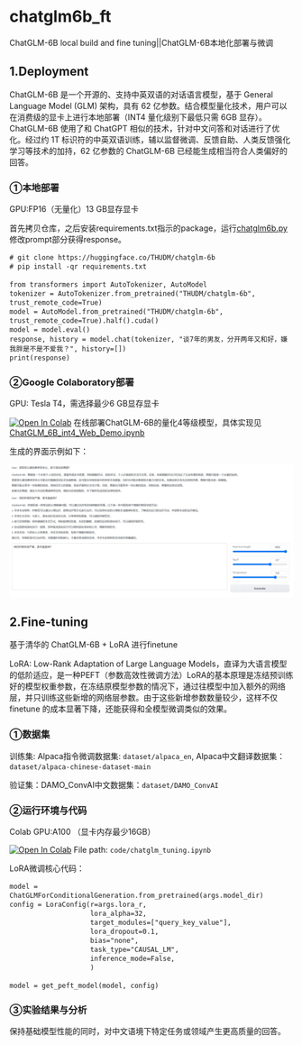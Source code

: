 # chatglm6b_ft

ChatGLM-6B local build and fine tuning||ChatGLM-6B本地化部署与微调

## 1.Deployment

ChatGLM-6B 是一个开源的、支持中英双语的对话语言模型，基于 General Language Model (GLM) 架构，具有 62 亿参数。结合模型量化技术，用户可以在消费级的显卡上进行本地部署（INT4 量化级别下最低只需 6GB 显存）。 ChatGLM-6B 使用了和 ChatGPT 相似的技术，针对中文问答和对话进行了优化。经过约 1T 标识符的中英双语训练，辅以监督微调、反馈自助、人类反馈强化学习等技术的加持，62 亿参数的 ChatGLM-6B 已经能生成相当符合人类偏好的回答。

### ①本地部署

GPU:FP16（无量化）13 GB显存显卡

首先拷贝仓库，之后安装requirements.txt指示的package，运行[chatglm6b.py](code/chatglm6b.py)修改prompt部分获得response。

```
# git clone https://huggingface.co/THUDM/chatglm-6b
# pip install -qr requirements.txt

from transformers import AutoTokenizer, AutoModel
tokenizer = AutoTokenizer.from_pretrained("THUDM/chatglm-6b", trust_remote_code=True)
model = AutoModel.from_pretrained("THUDM/chatglm-6b", trust_remote_code=True).half().cuda()
model = model.eval()
response, history = model.chat(tokenizer, "谈7年的男友，分开两年又和好，嫌我胖是不是不爱我？", history=[])
print(response)
```

### ②Google Colaboratory部署

GPU: Tesla T4，需选择最少6 GB显存显卡

[![Open In Colab](https://colab.research.google.com/assets/colab-badge.svg)](https://colab.research.google.com/drive/1-4UOCQtzX2OsdgbQOiukeX2r-wNCEJDC) 在线部署ChatGLM-6B的量化4等级模型，具体实现见[ChatGLM_6B_int4_Web_Demo.ipynb](code/ChatGLM_6B_int4_Web_Demo.ipynb)

生成的界面示例如下：

![chatglm6b_colab_demo](photo/chatglm6b_colab_demo.JPG)

## 2.Fine-tuning

基于清华的 ChatGLM-6B + LoRA 进行finetune

LoRA: Low-Rank Adaptation of Large Language Models，直译为大语言模型的低阶适应，是一种PEFT（参数高效性微调方法）LoRA的基本原理是冻结预训练好的模型权重参数，在冻结原模型参数的情况下，通过往模型中加入额外的网络层，并只训练这些新增的网络层参数。由于这些新增参数数量较少，这样不仅 finetune 的成本显著下降，还能获得和全模型微调类似的效果。

### ①数据集

训练集: Alpaca指令微调数据集: `dataset/alpaca_en`, Alpaca中文翻译数据集：`dataset/alpaca-chinese-dataset-main`

验证集：DAMO_ConvAI中文数据集：`dataset/DAMO_ConvAI`

### ②运行环境与代码

Colab GPU:A100 （显卡内存最少16GB）

[![Open In Colab](https://colab.research.google.com/assets/colab-badge.svg)](https://colab.research.google.com/drive/1dH7QZyyzyG5YHw2FGFXpy3V8p0DxYucu#scrollTo=VLG3jYxUaZmg) File path: `code/chatglm_tuning.ipynb`

LoRA微调核心代码：
```
model = ChatGLMForConditionalGeneration.from_pretrained(args.model_dir)
config = LoraConfig(r=args.lora_r,
                    lora_alpha=32,
                    target_modules=["query_key_value"],
                    lora_dropout=0.1,
                    bias="none",
                    task_type="CAUSAL_LM",
                    inference_mode=False,
                    )

model = get_peft_model(model, config)
```

### ③实验结果与分析

保持基础模型性能的同时，对中文语境下特定任务或领域产生更高质量的回答。







